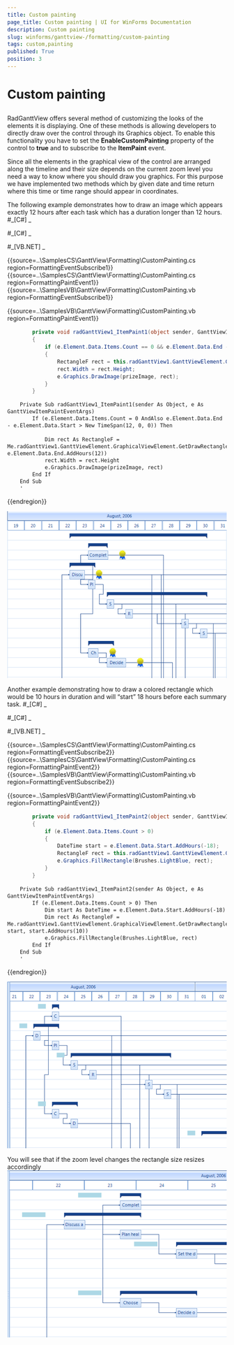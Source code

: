 ```yaml
---
title: Custom painting
page_title: Custom painting | UI for WinForms Documentation
description: Custom painting
slug: winforms/ganttview-/formatting/custom-painting
tags: custom,painting
published: True
position: 3
---
```


# Custom painting



## 

RadGanttView offers several method of customizing the looks of the elements it is displaying. One of these methods is allowing 
          developers to directly draw over the control through its Graphics object. To enable this functionality you have to set the 
          __EnableCustomPainting__ property of the control to __true__ and to subscribe to the 
          __ItemPaint__ event.
        

Since all the elements in the graphical view of the control are arranged along the timeline and their size depends on the current 
          zoom level you need a way to know where you should draw you graphics. For this purpose we have implemented two methods which by given 
          date and time return where this time or time range should appear in coordinates.
        

The following example demonstrates how to draw an image which appears exactly 12 hours after each task which has a duration longer than 12 hours.
        #_[C#] _

	

#_[C#] _

	

#_[VB.NET] _

	



{{source=..\SamplesCS\GanttView\Formatting\CustomPainting.cs region=FormattingEventSubscribe1}} 
{{source=..\SamplesCS\GanttView\Formatting\CustomPainting.cs region=FormattingPaintEvent1}} 
{{source=..\SamplesVB\GanttView\Formatting\CustomPainting.vb region=FormattingEventSubscribe1}} 

{{source=..\SamplesVB\GanttView\Formatting\CustomPainting.vb region=FormattingPaintEvent1}} 

````C#
        private void radGanttView1_ItemPaint1(object sender, GanttViewItemPaintEventArgs e)
        {
            if (e.Element.Data.Items.Count == 0 && e.Element.Data.End - e.Element.Data.Start > new TimeSpan(12, 0, 0))
            {
                RectangleF rect = this.radGanttView1.GanttViewElement.GraphicalViewElement.GetDrawRectangle(e.Element.Data, e.Element.Data.End.AddHours(12));
                rect.Width = rect.Height;
                e.Graphics.DrawImage(prizeImage, rect);
            }
        }
````
````VB.NET
    Private Sub radGanttView1_ItemPaint1(sender As Object, e As GanttViewItemPaintEventArgs)
        If (e.Element.Data.Items.Count = 0 AndAlso e.Element.Data.End - e.Element.Data.Start > New TimeSpan(12, 0, 0)) Then

            Dim rect As RectangleF = Me.radGanttView1.GanttViewElement.GraphicalViewElement.GetDrawRectangle(e.Element.Data, e.Element.Data.End.AddHours(12))
            rect.Width = rect.Height
            e.Graphics.DrawImage(prizeImage, rect)
        End If
    End Sub
    '
````

{{endregion}} 


![ganttview-formatting-custom-paiting 001](images/ganttview-formatting-custom-paiting001.png)

Another example demonstrating how to draw a colored rectangle which would be 10 hours in duration and will “start” 
          18 hours before each summary task.
        #_[C#] _

	

#_[C#] _

	

#_[VB.NET] _

	



{{source=..\SamplesCS\GanttView\Formatting\CustomPainting.cs region=FormattingEventSubscribe2}} 
{{source=..\SamplesCS\GanttView\Formatting\CustomPainting.cs region=FormattingPaintEvent2}} 
{{source=..\SamplesVB\GanttView\Formatting\CustomPainting.vb region=FormattingEventSubscribe2}} 

{{source=..\SamplesVB\GanttView\Formatting\CustomPainting.vb region=FormattingPaintEvent2}} 

````C#
        private void radGanttView1_ItemPaint2(object sender, GanttViewItemPaintEventArgs e)
        {
            if (e.Element.Data.Items.Count > 0)
            {
                DateTime start = e.Element.Data.Start.AddHours(-18);
                RectangleF rect = this.radGanttView1.GanttViewElement.GraphicalViewElement.GetDrawRectangle(e.Element.Data, start, start.AddHours(10));
                e.Graphics.FillRectangle(Brushes.LightBlue, rect);
            }
        }
````
````VB.NET
    Private Sub radGanttView1_ItemPaint2(sender As Object, e As GanttViewItemPaintEventArgs)
        If (e.Element.Data.Items.Count > 0) Then
            Dim start As DateTime = e.Element.Data.Start.AddHours(-18)
            Dim rect As RectangleF = Me.radGanttView1.GanttViewElement.GraphicalViewElement.GetDrawRectangle(e.Element.Data, start, start.AddHours(10))
            e.Graphics.FillRectangle(Brushes.LightBlue, rect)
        End If
    End Sub
    '
````

{{endregion}} 


![ganttview-formatting-custom-paiting 002](images/ganttview-formatting-custom-paiting002.png)

You will see that if the zoom level changes the rectangle size resizes accordingly
        ![ganttview-formatting-custom-paiting 003](images/ganttview-formatting-custom-paiting003.png)
